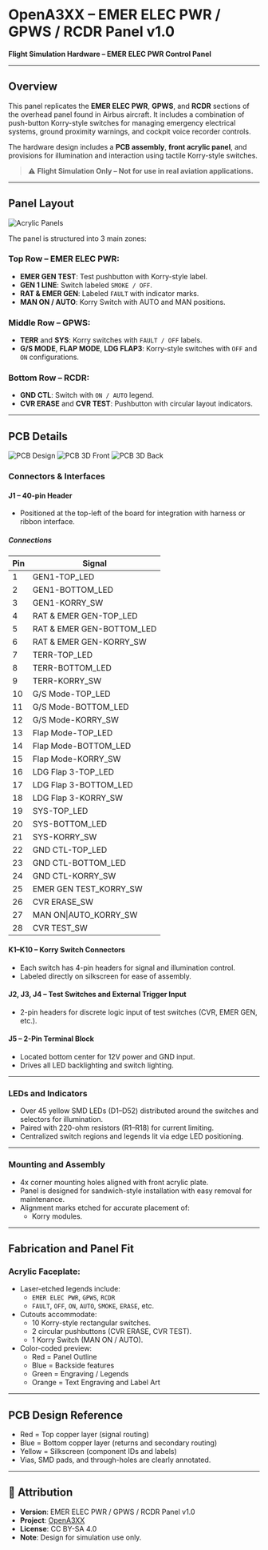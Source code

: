 # OpenA3XX – EMER ELEC PWR / GPWS / RCDR Panel v1.0

**Flight Simulation Hardware – EMER ELEC PWR Control Panel**

---

## Overview

This panel replicates the **EMER ELEC PWR**, **GPWS**, and **RCDR** sections of the overhead panel found in Airbus aircraft. It includes a combination of push-button Korry-style switches for managing emergency electrical systems, ground proximity warnings, and cockpit voice recorder controls.

The hardware design includes a **PCB assembly**, **front acrylic panel**, and provisions for illumination and interaction using tactile Korry-style switches.

> ⚠️ **Flight Simulation Only – Not for use in real aviation applications.**

---

## Panel Layout

![Acrylic Panels](./img/acrylic-panels.png)

The panel is structured into 3 main zones:

### Top Row – EMER ELEC PWR:

- **EMER GEN TEST**: Test pushbutton with Korry-style label.
- **GEN 1 LINE**: Switch labeled `SMOKE / OFF`.
- **RAT & EMER GEN**: Labeled `FAULT` with indicator marks.
- **MAN ON / AUTO**: Korry Switch with AUTO and MAN positions.

### Middle Row – GPWS:

- **TERR** and **SYS**: Korry switches with `FAULT / OFF` labels.
- **G/S MODE**, **FLAP MODE**, **LDG FLAP3**: Korry-style switches with `OFF` and `ON` configurations.

### Bottom Row – RCDR:

- **GND CTL**: Switch with `ON / AUTO` legend.
- **CVR ERASE** and **CVR TEST**: Pushbutton with circular layout indicators.

---

## PCB Details

![PCB Design](./img/pcb-design.png)
![PCB 3D Front](./img/pcb-3d-front.png)
![PCB 3D Back](./img/pcb-3d-back.png)

### Connectors & Interfaces

#### J1 – 40-pin Header

- Positioned at the top-left of the board for integration with harness or ribbon interface.

##### Connections

| Pin | Signal                    |
| --- | ------------------------- |
| 1   | GEN1-TOP_LED              |
| 2   | GEN1-BOTTOM_LED           |
| 3   | GEN1-KORRY_SW             |
| 4   | RAT & EMER GEN-TOP_LED    |
| 5   | RAT & EMER GEN-BOTTOM_LED |
| 6   | RAT & EMER GEN-KORRY_SW   |
| 7   | TERR-TOP_LED              |
| 8   | TERR-BOTTOM_LED           |
| 9   | TERR-KORRY_SW             |
| 10  | G/S Mode-TOP_LED          |
| 11  | G/S Mode-BOTTOM_LED       |
| 12  | G/S Mode-KORRY_SW         |
| 13  | Flap Mode-TOP_LED         |
| 14  | Flap Mode-BOTTOM_LED      |
| 15  | Flap Mode-KORRY_SW        |
| 16  | LDG Flap 3-TOP_LED        |
| 17  | LDG Flap 3-BOTTOM_LED     |
| 18  | LDG Flap 3-KORRY_SW       |
| 19  | SYS-TOP_LED               |
| 20  | SYS-BOTTOM_LED            |
| 21  | SYS-KORRY_SW              |
| 22  | GND CTL-TOP_LED           |
| 23  | GND CTL-BOTTOM_LED        |
| 24  | GND CTL-KORRY_SW          |
| 25  | EMER GEN TEST_KORRY_SW    |
| 26  | CVR ERASE_SW              |
| 27  | MAN ON\|AUTO_KORRY_SW     |
| 28  | CVR TEST_SW               |

#### K1–K10 – Korry Switch Connectors

- Each switch has 4-pin headers for signal and illumination control.
- Labeled directly on silkscreen for ease of assembly.

#### J2, J3, J4 – Test Switches and External Trigger Input

- 2-pin headers for discrete logic input of test switches (CVR, EMER GEN, etc.).

#### J5 – 2-Pin Terminal Block

- Located bottom center for 12V power and GND input.
- Drives all LED backlighting and switch lighting.

---

### LEDs and Indicators

- Over 45 yellow SMD LEDs (D1–D52) distributed around the switches and selectors for illumination.
- Paired with 220-ohm resistors (R1–R18) for current limiting.
- Centralized switch regions and legends lit via edge LED positioning.

---

### Mounting and Assembly

- 4x corner mounting holes aligned with front acrylic plate.
- Panel is designed for sandwich-style installation with easy removal for maintenance.
- Alignment marks etched for accurate placement of:
    - Korry modules.

---

## Fabrication and Panel Fit

### Acrylic Faceplate:

- Laser-etched legends include:
    - `EMER ELEC PWR`, `GPWS`, `RCDR`
    - `FAULT`, `OFF`, `ON`, `AUTO`, `SMOKE`, `ERASE`, etc.
- Cutouts accommodate:
    - 10 Korry-style rectangular switches.
    - 2 circular pushbuttons (CVR ERASE, CVR TEST).
    - 1 Korry Switch (MAN ON / AUTO).
- Color-coded preview:
    - Red = Panel Outline
    - Blue = Backside features
    - Green = Engraving / Legends
    - Orange = Text Engraving and Label Art

---

## PCB Design Reference

- Red = Top copper layer (signal routing)
- Blue = Bottom copper layer (returns and secondary routing)
- Yellow = Silkscreen (component IDs and labels)
- Vias, SMD pads, and through-holes are clearly annotated.

---

## 🔗 Attribution

- **Version**: EMER ELEC PWR / GPWS / RCDR Panel v1.0
- **Project**: [OpenA3XX](https://www.github.com/OpenA3XX)
- **License**: CC BY-SA 4.0
- **Note**: Design for simulation use only.
